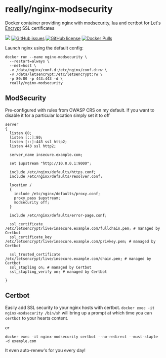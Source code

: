 # really/nginx-modsecurity
Docker container providing [nginx](https://www.nginx.com) with [modsecurity](https://www.modsecurity.org), [lua](https://www.nginx.com/resources/wiki/modules/lua/) and certbot for [Let's Encrypt](https://letsencrypt.org) SSL certificates

[![](https://images.microbadger.com/badges/image/really/nginx-modsecurity.svg)](https://microbadger.com/images/really/nginx-modsecurity "Get your own image badge on microbadger.com") [![GitHub issues](https://img.shields.io/github/issues/reallyreally/docker-nginx-modsecurity.svg?style=flat-square)](https://github.com/reallyreally/docker-nginx-modsecurity/issues) [![GitHub license](https://img.shields.io/github/license/reallyreally/docker-nginx-modsecurity.svg?style=flat-square)](https://github.com/reallyreally/docker-nginx-modsecurity/blob/master/LICENSE) [![Docker Pulls](https://img.shields.io/docker/pulls/really/nginx-modsecurity.svg?style=flat-square)](https://github.com/reallyreally/docker-nginx-modsecurity/)

Launch nginx using the default config:
```
docker run --name nginx-modsecurity \
  --restart=always \
  --net=host \
  -v /data/nginx/conf.d:/etc/nginx/conf.d:rw \
  -v /data/letsencrypt:/etc/letsencrypt:rw \
  -p 80:80 -p 443:443 -d \
  really/nginx-modsecurity
```

ModSecurity
-----------
Pre-configured with rules from OWASP CRS on my default.
If you want to disable it for a particular location simply set it to off
```
server
{
  listen 80;
  listen [::]:80;
  listen [::]:443 ssl http2;
  listen 443 ssl http2;

  server_name insecure.example.com;

  set $upstream "http://10.0.0.1:9000";

  include /etc/nginx/defaults/https.conf;
  include /etc/nginx/defaults/resolver.conf;

  location /
  {
    include /etc/nginx/defaults/proxy.conf;
    proxy_pass $upstream;
    modsecurity off;
  }

  include /etc/nginx/defaults/error-page.conf;

  ssl_certificate /etc/letsencrypt/live/insecure.example.com/fullchain.pem; # managed by Certbot
  ssl_certificate_key /etc/letsencrypt/live/insecure.example.com/privkey.pem; # managed by Certbot

  ssl_trusted_certificate /etc/letsencrypt/live/insecure.example.com/chain.pem; # managed by Certbot
  ssl_stapling on; # managed by Certbot
  ssl_stapling_verify on; # managed by Certbot

}
```

Certbot
-------
Easily add SSL security to your nginx hosts with certbot.
`docker exec -it nginx-modsecurity /bin/sh` will bring up a prompt at which time you can `certbot` to your hearts content.

_or_

`docker exec -it nginx-modsecurity certbot --no-redirect --must-staple -d example.com`

It even auto-renew's for you every day!
